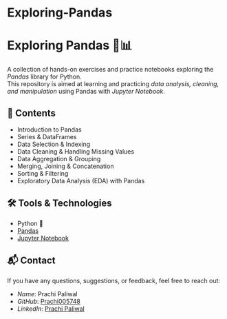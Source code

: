# Exploring-Pandas
# Exploring Pandas 🐼📊  

A collection of hands-on exercises and practice notebooks exploring the *Pandas* library for Python.  
This repository is aimed at learning and practicing *data analysis, cleaning, and manipulation* using Pandas with *Jupyter Notebook*.  

## 📂 Contents  
- Introduction to Pandas  
- Series & DataFrames  
- Data Selection & Indexing  
- Data Cleaning & Handling Missing Values  
- Data Aggregation & Grouping  
- Merging, Joining & Concatenation  
- Sorting & Filtering  
- Exploratory Data Analysis (EDA) with Pandas  

## 🛠 Tools & Technologies  
- Python 🐍  
- [Pandas](https://pandas.pydata.org/)  
- [Jupyter Notebook](https://jupyter.org/)

## 📬 Contact  

If you have any questions, suggestions, or feedback, feel free to reach out:  

- *Name*: Prachi Paliwal
- *GitHub*: [Prachi005748](https://github.com/Prachi005748)  
- *LinkedIn*: [Prachi Paliwal](https://www.linkedin.com/in/prachi-paliwal-799126268/)  
